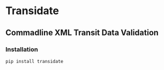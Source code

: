 # Transidate

## Commadline XML Transit Data Validation

### Installation

```sh
pip install transidate
```
